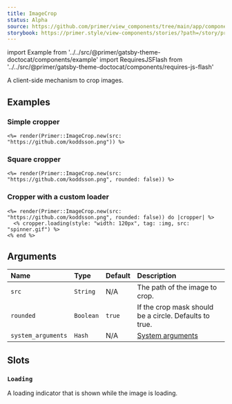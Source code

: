 ```yaml
---
title: ImageCrop
status: Alpha
source: https://github.com/primer/view_components/tree/main/app/components/primer/image_crop.rb
storybook: https://primer.style/view-components/stories/?path=/story/primer-image-crop-component
---
```


import Example from '../../src/@primer/gatsby-theme-doctocat/components/example'
import RequiresJSFlash from '../../src/@primer/gatsby-theme-doctocat/components/requires-js-flash'

<RequiresJSFlash />

<!-- Warning: AUTO-GENERATED file, do not edit. Add code comments to your Ruby instead <3 -->

A client-side mechanism to crop images.

## Examples

### Simple cropper

<Example src="<image-crop src='https://github.com/koddsson.png' rounded='true'>    <svg data-loading-slot='true' style='box-sizing: content-box; color: var(--color-icon-primary);' viewBox='0 0 16 16' fill='none' width='64' height='64' class='flex-1 anim-rotate'>  <circle cx='8' cy='8' r='7' stroke='currentColor' stroke-opacity='0.25' stroke-width='2' vector-effect='non-scaling-stroke' />  <path d='M15 8a7.002 7.002 0 00-7-7' stroke='currentColor' stroke-width='2' stroke-linecap='round' vector-effect='non-scaling-stroke' /></svg>  <input type='hidden' data-image-crop-input='x' name='cropped_x'>  <input type='hidden' data-image-crop-input='y' name='cropped_y'>  <input type='hidden' data-image-crop-input='width' name='cropped_width'>  <input type='hidden' data-image-crop-input='height' name='cropped_height'></image-crop>" />

```erb
<%= render(Primer::ImageCrop.new(src: "https://github.com/koddsson.png")) %>
```

### Square cropper

<Example src="<image-crop src='https://github.com/koddsson.png' rounded='false'>    <svg data-loading-slot='true' style='box-sizing: content-box; color: var(--color-icon-primary);' viewBox='0 0 16 16' fill='none' width='64' height='64' class='flex-1 anim-rotate'>  <circle cx='8' cy='8' r='7' stroke='currentColor' stroke-opacity='0.25' stroke-width='2' vector-effect='non-scaling-stroke' />  <path d='M15 8a7.002 7.002 0 00-7-7' stroke='currentColor' stroke-width='2' stroke-linecap='round' vector-effect='non-scaling-stroke' /></svg>  <input type='hidden' data-image-crop-input='x' name='cropped_x'>  <input type='hidden' data-image-crop-input='y' name='cropped_y'>  <input type='hidden' data-image-crop-input='width' name='cropped_width'>  <input type='hidden' data-image-crop-input='height' name='cropped_height'></image-crop>" />

```erb
<%= render(Primer::ImageCrop.new(src: "https://github.com/koddsson.png", rounded: false)) %>
```

### Cropper with a custom loader

<Example src="<image-crop src='https://github.com/koddsson.png' rounded='false'>    <img style='width: 120px' src='spinner.gif' data-loading-slot='true'></img>  <input type='hidden' data-image-crop-input='x' name='cropped_x'>  <input type='hidden' data-image-crop-input='y' name='cropped_y'>  <input type='hidden' data-image-crop-input='width' name='cropped_width'>  <input type='hidden' data-image-crop-input='height' name='cropped_height'></image-crop>" />

```erb
<%= render(Primer::ImageCrop.new(src: "https://github.com/koddsson.png", rounded: false)) do |cropper| %>
  <% cropper.loading(style: "width: 120px", tag: :img, src: "spinner.gif") %>
<% end %>
```

## Arguments

| Name | Type | Default | Description |
| :- | :- | :- | :- |
| `src` | `String` | N/A | The path of the image to crop. |
| `rounded` | `Boolean` | `true` | If the crop mask should be a circle. Defaults to true. |
| `system_arguments` | `Hash` | N/A | [System arguments](/system-arguments) |

## Slots

### `Loading`

A loading indicator that is shown while the image is loading.
